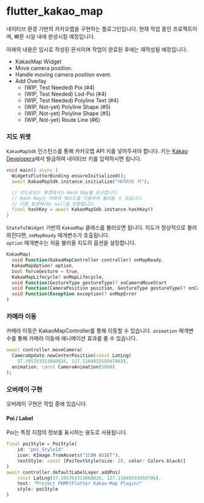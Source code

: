 # flutter_kakao_map
네이티브 환경 기반의 카카오맵을 구현하는 플로그인입니다. 
현재 작업 중인 프로젝트이며, 빠른 시일 내에 완성시킬 예정입니다.

아래의 내용은 임시로 작성된 문서이며 작업이 완료된 후에는 재작성될 예정입니다.

**<Available Features>**
* KakaoMap Widget
* Move camera position.
* Handle moving camera position event.
* Add Overlay
    * (WIP, Test Needed) Poi (#4)
    * (WIP, Test Needed) Lod-Poi (#4)
    * (WIP, Test Needed) Polyline Text (#4)
    * (WIP, Not-yet) Polyline Shape (#5)
    * (WIP, Not-yet) Polyline Shape (#5)
    * (WIP, Not-yet) Route Line (#6)

### 지도 위젯

`KakaoMapSdk` 인스턴스를 통해 카카오맵 API 키를 넣어주셔야 합니다.
키는 [Kakao Developers](https://developers.kakao.com/)에서 발급하여 네이티브 키를 입력하시면 됩니다.

```dart
void main() async {
  WidgetsFlutterBinding.ensureInitialized();
  await KakaoMapSdk.instance.initialize("네이티브 키");

  // 안드로이드 환경에서는 Hash Key를 요구합니다.
  // Hash Key는 아래의 메소드를 이용하여 불러올 수 있습니다.
  // 다른 환경에서는 null을 반환합니다.
  final hashKey = await KakaoMapSdk.instance.hashKey()
}
```

`StatefulWidget` 기반의 `KakaoMap` 클래스를 불러오면 됩니다.
지도가 정상적으로 불러와진다면, `onMapReady` 매개변수가 호출됩니다.<br/>
`option` 매개변수는 처음 불러올 지도의 옵션을 설정합니다.<br/>

```dart
KakaoMap(
  void Function(KakaoMapController controller) onMapReady,
  KakaoMapOption? option,
  bool forceGesture = true,
  KakaoMapLifecycle? onMapLifecycle,
  void Function(GestureType gestureType)? onCameraMoveStart
  void Function(CameraPosition position, GestureType gestureType)? onCameraMoveEnd,
  void Function(Exception exception)? onMapError
)
```

### 카메라 이동
카메라 이동은 KakaoMapController를 통해 이동할 수 있습니다.
`animation` 매개변수를 통해 카메라 이동에 애니메이션 효과를 줄 수 있습니다.
```dart
await controller.moveCamera(
  CameraUpdate.newCenterPosition(const LatLng(
    37.395763313860826, 127.11048591050786)),
  animation: const CameraAnimation(5000)
);
```

### 오버레이 구현
오버레이 구현은 작업 중에 있습니다. 

#### Poi / Label
Poi는 특정 지점의 정보를 표시하는 용도로 사용됩니다.
```dart
final poiStyle = PoiStyle(
    id: "poi_StyleId"
    icon: KImage.fromAssets("ICON ASSET"),
    textStyle: const [PoiTextStyle(size: 28, color: Colors.black)]
)
await controller.defaultLabelLayer.addPoi(
    const LatLng(37.395763313860826, 127.11048591050786),
    text: "Project FKMP(Flutter Kakao-Map Plugin)"
    style: poiStyle
)
```
